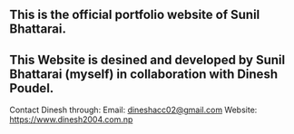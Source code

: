 ## This is the official portfolio website of Sunil Bhattarai.

## This Website is desined and developed by Sunil Bhattarai (myself) in collaboration with Dinesh Poudel.

Contact Dinesh through:
Email: dineshacc02@gmail.com
Website: https://www.dinesh2004.com.np
